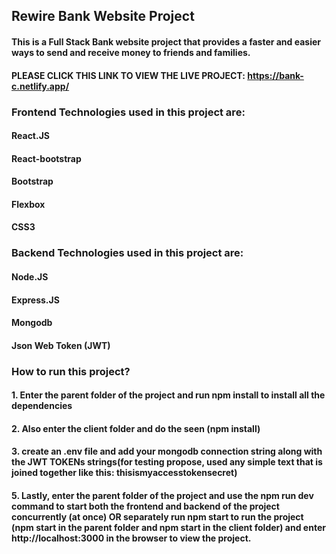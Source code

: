 ## Rewire Bank Website Project

#### This is a Full Stack Bank website project that provides a faster and easier ways to send and receive money to friends and families.

#### PLEASE CLICK THIS LINK TO VIEW THE LIVE PROJECT: https://bank-c.netlify.app/

### Frontend Technologies used in this project are:

#### React.JS
#### React-bootstrap 
#### Bootstrap 
#### Flexbox
#### CSS3

### Backend Technologies used in this project are:
#### Node.JS 
#### Express.JS
#### Mongodb
#### Json Web Token (JWT)

### How to run this project?
#### 1. Enter the parent folder of the project and run npm install to install all the dependencies
#### 2. Also enter the client folder and do the seen (npm install)
#### 3. create an .env file and add your mongodb connection string along with the JWT TOKENs strings(for testing propose, used any simple text that is joined together like this: thisismyaccesstokensecret)
#### 5. Lastly, enter the parent folder of the project and use the npm run dev command to start both the frontend and backend of the project concurrently (at once) OR separately run npm start to run the project (npm start in the parent folder and npm start in the client folder) and enter http://localhost:3000 in the browser to view the project.
